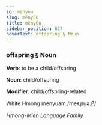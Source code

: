 ```yaml
---
id: mënyüu
slug: mënyüu
title: mënyüu
sidebar_position: 627
hoverText: offspring § Noun
---
```


### offspring § Noun

**Verb**: to be a child/offspring

**Noun**: child/offspring

**Modifier**: child/offspring-related

White Hmong menyuam /me˧.ɲu̯ə˩̰ˀ/

*Hmong-Mien Language Family*